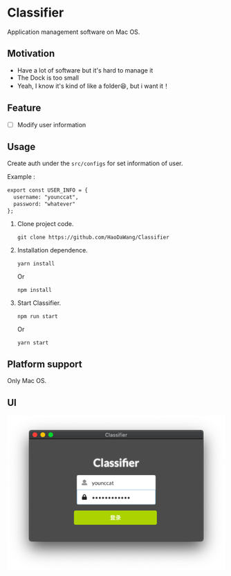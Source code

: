 # Classifier

Application management software on Mac OS.

## Motivation

- Have a lot of software but it's hard to manage it
- The Dock is too small
- Yeah, I know it's kind of like a folder:laughing:, but i want it！

## Feature

- [ ] Modify user information

## Usage

Create auth under the `src/configs` for set information of user.

Example :

```
export const USER_INFO = {
  username: "younccat",
  password: "whatever"
};
```

1. Clone project code.

   ```
   git clone https://github.com/HaoDaWang/Classifier
   ```

2. Installation dependence.

   ```
   yarn install
   ```

   Or

   ```
   npm install
   ```

3. Start Classifier.

   ```
   npm run start
   ```

   Or

   ```
   yarn start
   ```

## Platform support

Only Mac OS.

## UI

![login](https://github.com/HaoDaWang/Classifier/blob/master/doc/login.png)
